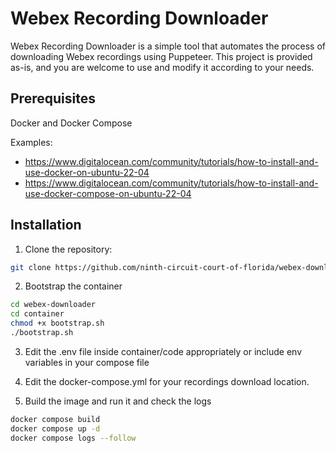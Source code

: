 # Webex Recording Downloader

Webex Recording Downloader is a simple tool that automates the process of downloading Webex recordings using Puppeteer. This project is provided as-is, and you are welcome to use and modify it according to your needs.

## Prerequisites
Docker and Docker Compose

Examples:
- https://www.digitalocean.com/community/tutorials/how-to-install-and-use-docker-on-ubuntu-22-04
- https://www.digitalocean.com/community/tutorials/how-to-install-and-use-docker-compose-on-ubuntu-22-04

## Installation

1. Clone the repository:
```bash
git clone https://github.com/ninth-circuit-court-of-florida/webex-downloader.git
```

2. Bootstrap the container
```bash
cd webex-downloader
cd container
chmod +x bootstrap.sh
./bootstrap.sh
```

3. Edit the .env file inside container/code appropriately or include env variables in your compose file

4. Edit the docker-compose.yml for your recordings download location.

5. Build the image and run it and check the logs
```bash
docker compose build
docker compose up -d
docker compose logs --follow
```
